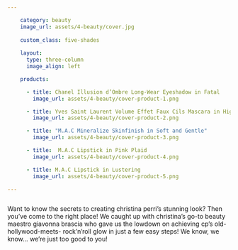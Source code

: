 ```yaml
---

    category: beauty
    image_url: assets/4-beauty/cover.jpg
    
    custom_class: five-shades
    
    layout:
      type: three-column
      image_align: left

    products:

      - title: Chanel Illusion d’Ombre Long-Wear Eyeshadow in Fatal
        image_url: assets/4-beauty/cover-product-1.png

      - title: Yves Saint Laurent Volume Effet Faux Cils Mascara in High Density Black
        image_url: assets/4-beauty/cover-product-2.png

      - title: "M.A.C Mineralize Skinfinish in Soft and Gentle"
        image_url: assets/4-beauty/cover-product-3.png

      - title:  M.A.C Lipstick in Pink Plaid
        image_url: assets/4-beauty/cover-product-4.png

      - title: M.A.C Lipstick in Lustering
        image_url: assets/4-beauty/cover-product-5.png

---
```


<style>
  /*  Replace page heading with outline heading (change background url or height if needed) */
  article.page[data-page="4-beauty"] #uncovered {
    position: absolute;
    top: 0;
    right: 0;
    width: 120px;
  }

  article.page[data-page="4-beauty"] .product-set {
    margin: -35% 0 -20%;
    
    background-image: url('assets/4-beauty/product-bg.png');
    background-position: center;
    background-size: 110%;
  }

  article.page[data-page="4-beauty"].has-product .product-set li {
/*    height: auto;*/
  }

  article.page[data-page="4-beauty"].has-product .product-set li img {
    visibility: hidden;
  }

  article.page[data-page="4-beauty"].has-product .product-set .hotspot {
    display: block;
  }
  
  article.page[data-page="4-beauty"].has-product .product-set li:nth-child(1) .hotspot {
    margin-top: 75px;
  }

  article.page[data-page="4-beauty"].has-product .product-set li:nth-child(2) .hotspot {
    margin-top: -80px;
  }

  article.page[data-page="4-beauty"].has-product .product-set li:nth-child(3) .hotspot {
    margin-top: 0;
  }

  article.page[data-page="4-beauty"].has-product .product-set li:nth-child(4) .hotspot {
    margin-top: -130px;
  }

  article.page[data-page="4-beauty"].has-product .product-set li:nth-child(5) {
    margin-top: -8%;
    margin-left: 50%;
  }

  article.page[data-page="4-beauty"].has-product .product-set li:nth-child(5) .hotspot {
    margin-top: -80px;
  }

  @media only screen and (min-width: 768px) {
    article.page[data-page="4-beauty"] #uncovered {
      position: absolute;
      right: initial;
      left: 0;
      width: 230px;
    }
  }

  @media only screen and (min-width: 768px) and (orientation: landscape) {
    article.page[data-page="4-beauty"].has-product .product-set li:nth-child(5) {
/*      margin-left: 142px;
*/    }
    
  }

  @media only screen and (min-width: 768px) and (orientation: portrait) {
    article.page[data-page="4-beauty"].has-product.cover-left .content {
      height: auto;
    }
    
    article.page[data-page="4-beauty"] .content {
      width: 100%;
    }
    
    article.page[data-page="4-beauty"] .cover-area {
      height: 50%;
      width: 100%;
    }
    
    article.page[data-page="4-beauty"] .product-set {
      margin-top: -10%;
      width: 40%;
      float: left;
    }
    
    article.page[data-page="4-beauty"] .body {
      margin-left: 10%;
      width: 50%;
      float: left;
    }

    /*    article.page[data-page="4-beauty"] #uncovered-description {
          position: absolute;
          bottom: 30px;
          left: 15%;
          margin-bottom: 20px;
          padding: 20px;
          width: 60%;
        }*/
    article.page[data-page="4-beauty"].has-product .product-set li:nth-child(5) {
      margin-left: 96px;
    }

    article.page[data-page="4-beauty"].has-product .product-set li:nth-child(5) .hotspot {
      margin-top: -34px;
    }
  }
</style>

<img id="uncovered" src="assets/4-beauty/uncovered.png" alt="">

<p id="uncovered-description">
  Want to know the secrets to
  creating christina perri’s
  stunning look? Then you’ve come
  to the right place! We caught
  up with christina’s go-to beauty
  maestro giavonna brascia who
  gave us the lowdown on achieving
  cp’s  old-hollywood-meets-
  rock’n’roll glow in just a few
  easy steps! We know, we know...
  we’re just too good to you!
</p>
